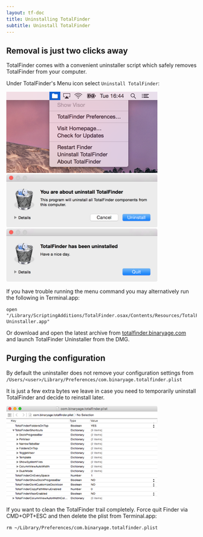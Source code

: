 ```yaml
---
layout: tf-doc
title: Uninstalling TotalFinder
subtitle: Uninstall TotalFinder
---
```


## Removal is just two clicks away

TotalFinder comes with a convenient uninstaller script which safely removes TotalFinder from your computer.

Under TotalFinder's Menu icon select `Uninstall TotalFinder`:

<img src="/images/uninstall-menu.png" class="doc-image" style="width:400px">
<img src="/images/really-uninstall.png" class="doc-image add-shadow" style="width:400px">
<img src="/images/uninstaller.png" class="doc-image add-shadow" style="width:400px">

If you have trouble running the menu command you may alternatively run the following in Terminal.app: 

    open "/Library/ScriptingAdditions/TotalFinder.osax/Contents/Resources/TotalFinder.bundle/Contents/Resources/TotalFinder Uninstaller.app"

Or download and open the latest archive from [totalfinder.binaryage.com](https://totalfinder.binaryage.com) and launch TotalFinder Uninstaller from the DMG.

## Purging the configuration

By default the uninstaller does not remove your configuration settings from `/Users/<user>/Library/Preferences/com.binaryage.totalfinder.plist`

It is just a few extra bytes we leave in case you need to temporarily uninstall TotalFinder and decide to reinstall later. 

<img src="/images/property-list-editor.png" class="doc-image add-shadow" style="width:400px;">

If you want to clean the TotalFinder trail completely. Force quit Finder via CMD+OPT+ESC and then delete the plist from Terminal.app:

    rm ~/Library/Preferences/com.binaryage.totalfinder.plist
